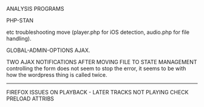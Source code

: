 
ANALYSIS PROGRAMS

PHP-STAN

etc
troubleshooting move
 (player.php for iOS detection, audio.php for file handling).

GLOBAL-ADMIN-OPTIONS AJAX.

TWO AJAX NOTIFICATIONS AFTER MOVING FILE TO STATE MANAGEMENT 
controlling the form does not seem to stop the error, it seems to be with how the wordpress thing is called twice. 


----

FIREFOX ISSUES ON PLAYBACK - LATER TRACKS NOT PLAYING
CHECK PRELOAD ATTRIBS

<audio preload="metadata">  <!-- Firefox might interpret this aggressively -->
<audio preload="none">      <!-- Better for limiting preload -->

